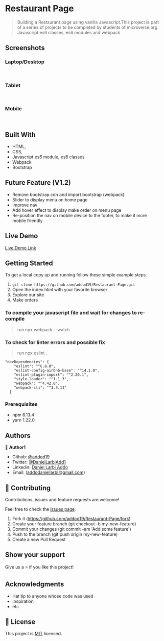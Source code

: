 # Restaurant Page 

> Building a Restaurant page using vanilla Javascript.This project is part of a series of projects to be completed by students of microverse.org. Javascript es6 classes, es6 modules and webpack



## Screenshots

### Laptop/Desktop
<img src='dist/images/ss1.PNG' alt="">
<img src='dist/images/ss2.PNG' alt="">
<img src='dist/images/sss.PNG' alt="">

### Tablet
<img src='dist/images/ss7.PNG' alt="">
<img src='dist/images/ss8.PNG' alt="">
<img src='dist/images/sss2.PNG' alt="">

### Mobile
<img src='dist/images/ss4.PNG' alt="">
<img src='dist/images/ss5.PNG' alt="">
<img src='dist/images/sss1.PNG' alt="">


## Built With

- HTML,
- CSS,
- Javascript es6 module, es6 classes
- Webpack
- Bootstrap

## Future Feature (V1.2)

- Remove bootstrap cdn and import bootstrap (webpack)
- Slider to display menu on home page
- Improve nav
- Add hover effect to display make order on menu page
- Re-position the nav on mobile device to the footer, to make it more mobile friendly


## Live Demo

[Live Demo Link](https://addod19.github.io/Restaurant-Page/)


## Getting Started

To get a local copy up and running follow these simple example steps.

1. ``` git clone https://github.com/addod19/Restaurant-Page.git ```
2. Open the index.html with your favorite browser
3. Explore our site
4. Make orders

### To compile your javascript file and wait for changes to re-compile

> run npx webpack --watch 

### To check for linter errors and possible fix
> run npx eslint .

```
"devDependencies": {
    "eslint": "^6.8.0",
    "eslint-config-airbnb-base": "^14.1.0",
    "eslint-plugin-import": "^2.20.1",
    "style-loader": "^1.1.3",
    "webpack": "^4.42.0",
    "webpack-cli": "^3.3.11"
  }
 ```
### Prerequisites

- npm 6.13.4
- yarn 1.22.0

## Authors

👤 **Author1**

- Github: [@addod19](https://github.com/addod19)
- Twitter: [@DanielLarbiAdd1](https://twitter.com/DanielLarbiAdd1)
- Linkedin: [Daniel Larbi Addo](https://linkedin.com/in/daniel-larbi-addo/)
- Email: (addodaniellarbi@gmail.com)


## 🤝 Contributing

Contributions, issues and feature requests are welcome!

Feel free to check the [issues page](https://github.com/addod19/Restaurant-Page/issues).


1. Fork it (https://github.com/addod19/Restaurant-Page/fork)
2. Create your feature branch (git checkout -b my-new-feature)
3. Commit your changes (git commit -am 'Add some feature')
4. Push to the branch (git push origin my-new-feature)
5. Create a new Pull Request

## Show your support

Give us a ⭐️ if you like this project!

## Acknowledgments

- Hat tip to anyone whose code was used
- Inspiration
- etc

## 📝 License

This project is [MIT](lic.url) licensed.
